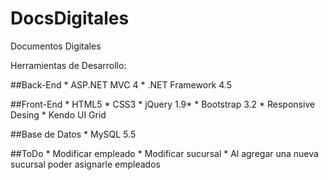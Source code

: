 DocsDigitales
=============

Documentos Digitales

Herramientas de Desarrollo:

##Back-End
	* ASP.NET MVC 4
	* .NET Framework 4.5

##Front-End
	* HTML5
	* CSS3
	* jQuery 1.9*
	* Bootstrap 3.2
	* Responsive Desing
	* Kendo UI Grid

##Base de Datos
	* MySQL 5.5		

##ToDo
	* Modificar empleado
	* Modificar sucursal
	* Al agregar una nueva sucursal poder asignarle empleados
